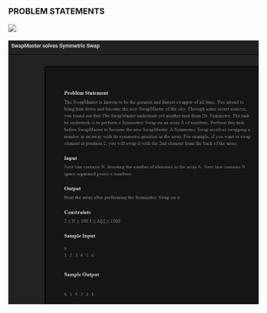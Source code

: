 <h3>PROBLEM STATEMENTS</h3>

<img src="Python Tutorials/images/swapMaster.png">

![SWAP MASTER SOLVES SYMMETRIC SWAP](/images/swapMaster.png)